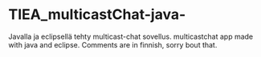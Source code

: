 # TIEA_multicastChat-java-
Javalla ja eclipsellä tehty multicast-chat sovellus. multicastchat app made with java and eclipse.
Comments are in finnish, sorry bout that.
